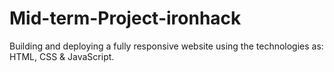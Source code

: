 # Mid-term-Project-ironhack
 Building and deploying a fully responsive website using the technologies as: HTML, CSS &amp; JavaScript.
